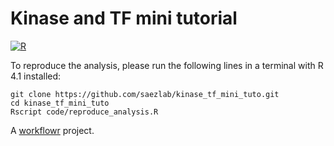 # Kinase and TF mini tutorial

[![R](https://github.com/saezlab/kinase_tf_mini_tuto/actions/workflows/r.yml/badge.svg)](https://github.com/saezlab/kinase_tf_mini_tuto/actions/workflows/r.yml)

To reproduce the analysis, please run the following lines in a terminal with R 4.1 installed:

```
git clone https://github.com/saezlab/kinase_tf_mini_tuto.git
cd kinase_tf_mini_tuto
Rscript code/reproduce_analysis.R
```

A [workflowr][] project.

[workflowr]: https://github.com/jdblischak/workflowr
